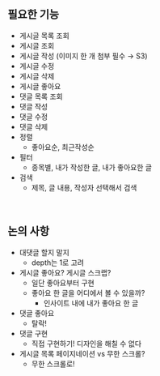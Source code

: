 ## 필요한 기능
- 게시글 목록 조회
- 게시글 조회
- 게시글 작성 (이미지 한 개 첨부 필수 → S3)
- 게시글 수정
- 게시글 삭제
- 게시글 좋아요
- 댓글 목록 조회
- 댓글 작성
- 댓글 수정
- 댓글 삭제
- 정렬
    - 좋아요순, 최근작성순
- 필터
    - 종목별, 내가 작성한 글, 내가 좋아요한 글
- 검색
    - 제목, 글 내용, 작성자 선택해서 검색

<br/>

## 논의 사항
- 대댓글 할지 말지
    - depth는 1로 고려
- 게시글 좋아요? 게시글 스크랩?
    - 일단 좋아요부터 구현
    - 좋아요 한 글을 어디에서 볼 수 있을까?
        - 인사이트 내에 내가 좋아요 한 글
- 댓글 좋아요
    - 탈락!
- 댓글 구현
    - 직접 구현하기! 디자인을 해칠 수 없다
- 게시글 목록 페이지네이션 vs 무한 스크롤?
    - 무한 스크롤로!
